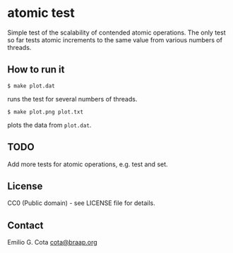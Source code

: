 atomic test
===========
Simple test of the scalability of contended atomic operations.
The only test so far tests atomic increments to the same value
from various numbers of threads.

How to run it
-------------
    $ make plot.dat
runs the test for several numbers of threads.

    $ make plot.png plot.txt
plots the data from `plot.dat`.

TODO
----
Add more tests for atomic operations, e.g. test and set.

License
-------
CC0 (Public domain) - see LICENSE file for details.

Contact
-------
Emilio G. Cota <cota@braap.org>
